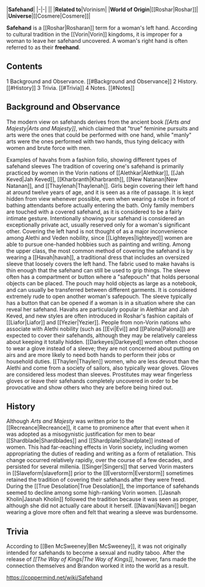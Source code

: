 |**Safehand**|
|-|-|
||
|**Related to**|Vorinism|
|**World of Origin**|[[Roshar\|Roshar]]|
|**Universe**|[[Cosmere\|Cosmere]]|

**Safehand** is a [[Roshar\|Rosharan]] term for a woman's left hand. According to cultural tradition in the [[Vorin\|Vorin]] kingdoms, it is improper for a woman to leave her safehand uncovered. A woman's right hand is often referred to as their **freehand**.

## Contents

1 Background and Observance. [[#Background and Observance]] 
2 History. [[#History]] 
3 Trivia. [[#Trivia]] 
4 Notes. [[#Notes]] 


## Background and Observance
The modern view on safehands derives from the ancient book *[[Arts and Majesty\|Arts and Majesty]]*, which claimed that "true" feminine pursuits and arts were the ones that could be performed with one hand, while "manly" arts were the ones performed with two hands, thus tying delicacy with women and brute force with men.

  Examples of havahs from a fashion folio, showing different types of safehand sleeves
The tradition of covering one's safehand is primarily practiced by women in the Vorin nations of [[Alethkar\|Alethkar]], [[Jah Keved\|Jah Keved]], [[Kharbranth\|Kharbranth]], [[New Natanan\|New Natanan]], and [[Thaylenah\|Thaylenah]]. Girls begin covering their left hand at around twelve years of age, and it is seen as a rite of passage. It is kept hidden from view whenever possible, even when wearing a robe in front of bathing attendants before actually entering the bath. Only family members are touched with a covered safehand, as it is considered to be a fairly intimate gesture. Intentionally showing your safehand is considered an exceptionally private act, usually reserved only for a woman's significant other.
Covering the left hand is not thought of as a major inconvenience among Alethi and Veden nobility, since [[Lighteyes\|lighteyed]] women are able to pursue one-handed hobbies such as painting and writing. Among the upper class, the most common method of covering the safehand is by wearing a [[Havah\|havah]], a traditional dress that includes an oversized sleeve that loosely covers the left hand. The fabric used to make havahs is thin enough that the safehand can still be used to grip things. The sleeve often has a compartment or button where a "safepouch" that holds personal objects can be placed. The pouch may hold objects as large as a notebook, and can usually be transferred between different garments. It is considered extremely rude to open another woman's safepouch. The sleeve typically has a button that can be opened if a woman is in a situation where she can reveal her safehand. Havahs are particularly popular in Alethkar and Jah Keved, and new styles are often introduced in Roshar's fashion capitals of [[Liafor\|Liafor]] and [[Yezier\|Yezier]]. People from non-Vorin nations who associate with Alethi nobility (such as [[Evi\|Evi]] and [[Palona\|Palona]]) are expected to cover their safehands, although they may be relatively careless about keeping it totally hidden.
[[Darkeyes\|Darkeyed]] women often choose to wear a glove instead of a sleeve; they are not concerned about putting on airs and are more likely to need both hands to perform their jobs or household duties. [[Thaylen\|Thaylen]] women, who are less devout than the Alethi and come from a society of sailors, also typically wear gloves. Gloves are considered less modest than sleeves.
Prostitutes may wear fingerless gloves or leave their safehands completely uncovered in order to be provocative and show others who they are before being hired out.

## History
Although *Arts and Majesty* was written prior to the [[Recreance\|Recreance]], it came to prominence after that event when it was adopted as a misogynistic justification for men to bear [[Shardblade\|Shardblades]] and [[Shardplate\|Shardplate]] instead of women. This had far-reaching effects in Vorin society, including women appropriating the duties of reading and writing as a form of retaliation. This change occurred relatively rapidly, over the course of a few decades, and persisted for several millenia.
[[Singer\|Singers]] that served Vorin masters in [[Slaveform\|slaveform]] prior to the [[Everstorm\|Everstorm]] sometimes retained the tradition of covering their safehands after they were freed.
During the [[True Desolation\|True Desolation]], the importance of safehands seemed to decline among some high-ranking Vorin women. [[Jasnah Kholin\|Jasnah Kholin]] followed the tradition because it was seen as proper, although she did not actually care about it herself. [[Navani\|Navani]] began wearing a glove more often and felt that wearing a sleeve was burdensome.

## Trivia
According to [[Ben McSweeney\|Ben McSweeney]], it was not originally intended for safehands to become a sexual and nudity taboo. After the release of *[[The Way of Kings\|The Way of Kings]]*, however, fans made the connection themselves and Brandon worked it into the world as a result.


https://coppermind.net/wiki/Safehand